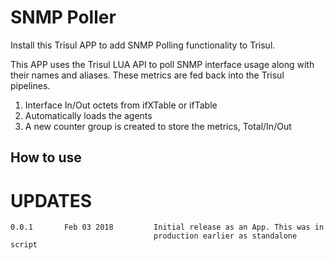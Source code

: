 # SNMP Poller

Install this Trisul APP to add SNMP Polling functionality to Trisul.

This APP uses the Trisul LUA API to poll SNMP interface usage along with their names and aliases. These metrics are fed back into the Trisul pipelines.

1. Interface In/Out octets  from ifXTable or ifTable
2. Automatically loads the agents 
3. A new counter group is created to store the metrics, Total/In/Out 


## How to use 


UPDATES
=======

````
0.0.1		Feb 03 2018			Initial release as an App. This was in 
                                production earlier as standalone script 
````


